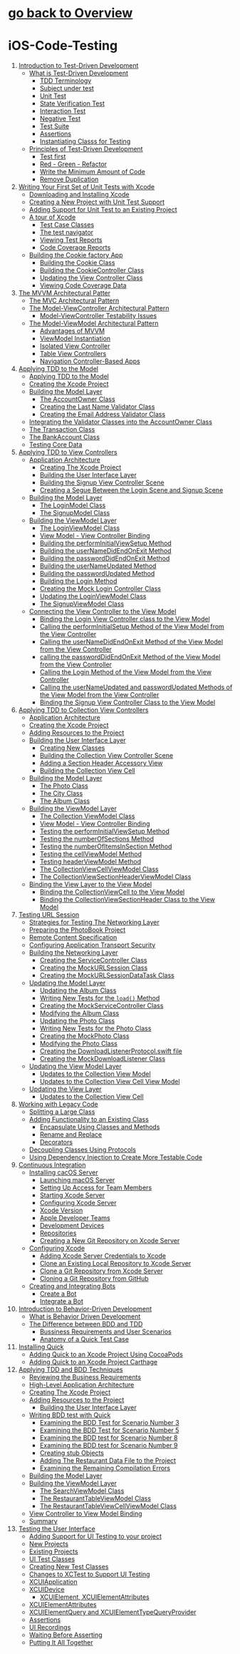 # [go back to Overview](https://github.com/c4arl0s#ios-apps-using-swiftuikit)

# iOS-Code-Testing

1. [Introduction to Test-Driven Development](https://github.com/c4arl0s/1-Introduction-to-Test-Driven-Development#1-introduction-to-test-driven-development-1)
     - [What is Test-Driven Development](https://github.com/c4arl0s/1-Introduction-to-Test-Driven-Development#what-is-test-driven-development)
        + [TDD Terminology](https://github.com/c4arl0s/1-Introduction-to-Test-Driven-Development#-tdd-terminology)
        + [Subject under test](https://github.com/c4arl0s/1-Introduction-to-Test-Driven-Development#-subject-under-test)
        + [Unit Test](https://github.com/c4arl0s/1-Introduction-to-Test-Driven-Development#-unit-test)
        + [State Verification Test](https://github.com/c4arl0s/1-Introduction-to-Test-Driven-Development#-state-verification-test) 
        + [Interaction Test](https://github.com/c4arl0s/1-Introduction-to-Test-Driven-Development#-interaction-test)
        + [Negative Test](https://github.com/c4arl0s/1-Introduction-to-Test-Driven-Development#-negative-test)
        + [Test Suite](https://github.com/c4arl0s/1-Introduction-to-Test-Driven-Development#-test-suite)
        + [Assertions](https://github.com/c4arl0s/1-Introduction-to-Test-Driven-Development#-assertions)
        + [Instantiating Classs for Testing](https://github.com/c4arl0s/1-Introduction-to-Test-Driven-Development#-instantiating-class-for-testing)
     - [Principles of Test-Driven Development](https://github.com/c4arl0s/1-Introduction-to-Test-Driven-Development#--principles-of-test-driven-development)
        + [Test first](https://github.com/c4arl0s/1-Introduction-to-Test-Driven-Development#-test-first)
        + [Red - Green - Refactor](https://github.com/c4arl0s/1-Introduction-to-Test-Driven-Development#-red---green---refactor)
        + [Write the Minimum Amount of Code](https://github.com/c4arl0s/1-Introduction-to-Test-Driven-Development#-write-the-minimum-amount-of-code)
        + [Remove Duplication](https://github.com/c4arl0s/1-Introduction-to-Test-Driven-Development#-remove-duplication)
2. [Writing Your First Set of Unit Tests with Xcode]()
     - [Downloading and Installing Xcode]()
     - [Creating a New Project with Unit Test Support]()
     - [Adding Support for Unit Test to an Existing Project]()
     - [A tour of Xcode]()
        + [Test Case Classes]()
        + [The test navigator]()
        + [Viewing Test Reports]()
        + [Code Coverage Reports]()
    - [Building the Cookie factory App]()
        + [Building the Cookie Class]()
        + [Building the CookieController Class]()
        + [Updating the View Controller Class]()
        + [Viewing Code Coverage Data]()
3. [The MVVM Architectural Patter]()
    - [The MVC Architectural Pattern]()
    - [The Model-ViewController Architectural Pattern]()
        - [Model-ViewController Testability Issues]()
    - [The Model-ViewModel Architectural Pattern]()
        - [Advantages of MVVM]()
        - [ViewModel Instantiation]()
        - [Isolated View Controller]()
        - [Table View Controllers]()
        - [Navigation Controller-Based Apps]()
4. [Applying TDD to the Model]()
    - [Applying TDD to the Model]()
    - [Creating the Xcode Project]()
    - [Building the Model Layer]()
        + [The AccountOwner Class]()
        + [Creating the Last Name Validator Class]()
        + [Creating the Email Address Validator Class]()
    - [Integrating the Validator Classes into the AccountOwner Class]()
    - [The Transaction Class]()
    - [The BankAccount Class]()
    - [Testing Core Data]()
5. [Applying TDD to View Controllers]()
    - [Application Architecture]()
        + [Creating The Xcode Project]()
        + [Building the User Interface Layer]()
        + [Building the Signup View Controller Scene]()
        + [Creating a Segue Between the Login Scene and Signup Scene]()
    - [Building the Model Layer]()
        + [The LoginModel Class]()
        + [The SignupModel Class]()
    - [Building the ViewModel Layer]()
        + [The LoginViewModel Class]()
        + [View Model - View Controller Binding]()
        + [Building the performInitialViewSetup Method]()
        + [Building the userNameDidEndOnExit Method]()
        + [Building the passwordDidEndOnExit Method]()
        + [Building the userNameUpdated Method]()
        + [Building the passwordUpdated Method]()
        + [Building the Login Method]()
        + [Creating the Mock Login Controller Class]()
        + [Updating the LoginViewModel Class]()
        + [The SignupViewModel Class]()
    - [Connecting the View Controller to the View Model]()
        + [Binding the Login View Controller class to the View Model]()
        + [Calling the performInitialSetup Method of the View Model from the View Controller]()
        + [Calling the userNameDidEndOnExit Method of the View Model from the View Controller]()
        + [calling the passwordDidEndOnExit Method of the View Model from the View Controller]()
        + [Calling the Login Method of the View Model from the View Controller]()
        + [Calling the userNameUpdated and passwordUpdated Methods of the View Model from the View Controller]()
        + [Binding the Signup View Controller Class to the View Model]()
6. [Applying TDD to Collection View Controllers]()
    - [Application Architecture]()
    - [Creating the Xcode Project]()
    - [Adding Resources to the Project]()
    - [Building the User Interface Layer]()
        + [Creating New Classes]()
        + [Building the Collection View Controller Scene]()
        + [Adding a Section Header Accessory View]()    
        + [Building the Collection View Cell]()
    - [Building the Model Layer]()
        + [The Photo Class]()
        + [The City Class]()
        + [The Album Class]()
    - [Building the ViewModel Layer]()
        + [The Collection ViewModel Class]()
        + [View Model - View Controller Binding]()
        + [Testing the performInitialViewSetup Method]()
        + [Testing the numberOfSections Method]()
        + [Testing the numberOfItemsInSection Method]()
        + [Testing the cellViewModel Method]()
        + [Testing headerViewModel Method]()
        + [The CollectionViewCellViewModel Class]()
        + [The CollectionViewSectionHeaderViewModel Class]()
    - [Binding the View Layer to the View Model]()
        + [Binding the CollectionViewCell to the View Model]()
        + [Binding the CollectionViewSectionHeader Class to the View Model]()
7. [Testing URL Session]()
    - [Strategies for Testing The Networking Layer]()
    - [Preparing the PhotoBook Project]()
    - [Remote Content Specification]()
    - [Configuring Application Transport Security]()
    - [Building the Networking Layer]()  
        + [Creating the ServiceController Class]()
        + [Creating the MockURLSession Class]()
        + [Creating the MockURLSessionDataTask Class]()
    - [Updating the Model Layer]()
        + [Updating the Album Class]()
        + [Writing New Tests for the `load()` Method]()
        + [Creating the MockServiceController Class]()
        + [Modifying the Album Class]()
        + [Updating the Photo Class]()
        + [Writing New Tests for the Photo Class]()
        + [Creating the MockPhoto Class]()
        + [Modifying the Photo Class]()
        + [Creating the DownloadListenerProtocol.swift file]()
        + [Creating the MockDownloadListener Class]()
    - [Updating the View Model Layer]()
        + [Updates to the Collection View Model]()
        + [Updates to the Collection View Cell View Model]()
    - [Updating the View Layer]()
        + [Updates to the Collection View Cell]()
8. [Working with Legacy Code]()
    - [Splitting a Large Class]()
    - [Adding Functionality to an Existing Class]()
        + [Encapsulate Using Classes and Methods]()
        + [Rename and Replace]()
        + [Decorators]()
    - [Decoupling Classes Using Protocols]()
    - [Using Dependency Injection to Create More Testable Code]()
9. [Continuous Integration]()
    - [Installing cacOS Server]()
        + [Launching macOS Server]()
        + [Setting Up Access for Team Members]()
        + [Starting Xcode Server]()
        + [Configuring Xcode Server]()
        + [Xcode Version]()
        + [Apple Developer Teams]()
        + [Development Devices]()
        + [Repositories]()
        + [Creating a New Git Repository on Xcode Server]()
    - [Configuring Xcode]()
        + [Adding Xcode Server Credentials to Xcode]()
        + [Clone an Existing Local Repository to Xcode Server]()
        + [Clone a Git Repository from Xcode Server]()
        + [Cloning a Git Repository from GitHub]()
    - [Creating and Integrating Bots]()
        + [Create a Bot]()
        + [Integrate a Bot]()
10. [Introduction to Behavior-Driven Development]()
    - [What is Behavior Driven Development]()
    - [The Difference between BDD and TDD]()
        + [Bussiness Requirements and User Scenarios]()
        + [Anatomy of a Quick Test Case]()
11. [Installing Quick]()
    - [Adding Quick to an Xcode Project Using CocoaPods]()
    - [Adding Quick to an Xcode Project Carthage]()
12. [Applying TDD and BDD Techniques]()
    - [Reviewing the Business Requirements]()
    - [High-Level Application Architecture]()
    - [Creating The Xcode Project]()
    - [Adding Resources to the Project]() 
        + [Building the User Interface Layer]()
    - [Writing BDD test with Quick]() 
        + [Examining the BDD Test for Scenario Number 3]()
        + [Examining the BDD Test for Scenario Number 5]()
        + [Examining the BDD test for Scenario Number 8]()
        + [Examining the BDD test for Scenario Number 9]()
        + [Creating stub Objects]()
        + [Adding The Restaurant Data File to the Project]()
        + [Examining the Remaining Compilation Errors]()
    - [Building the Model Layer]()
    - [Building the ViewModel Layer]()
        + [The SearchViewModel Class]()
        + [The RestaurantTableViewModel Class]()
        + [The RestaurantTableViewCellViewModel Class]()
    - [View Controller to View Model Binding]()
    - [Summary]()
13. [Testing the User Interface]()
    - [Adding Support for UI Testing to your project]()
    - [New Projects]()
    - [Existing Projects]()    
    - [UI Test Classes]()
    - [Creating New Test Classes]()   
    - [Changes to XCTest to Support UI Testing]()
    - [XCUIApplication]()
    - [XCUIDevice]()
        + [XCUIElement, XCUIElementAttributes]()
    - [XCUIElementAttributes]()
    - [XCUIElementQuery and XCUIElementTypeQueryProvider]()
    - [Assertions]()
    - [UI Recordings]()
    - [Waiting Before Asserting]()
    - [Putting It All Together]()

